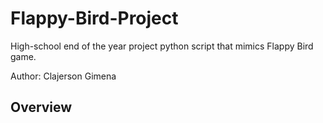 # Flappy-Bird-Project
High-school end of the year project python script that mimics Flappy Bird game.

Author: Clajerson Gimena

## Overview
